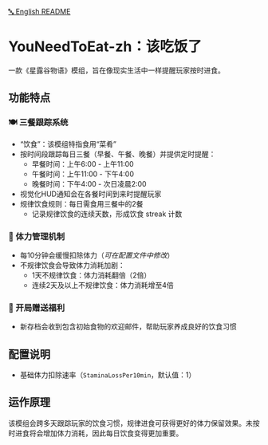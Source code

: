 <p align="left">
  <a href="README.md">🔤 English README</a>
</p>

# YouNeedToEat-zh：该吃饭了
一款《星露谷物语》模组，旨在像现实生活中一样提醒玩家按时进食。

## 功能特点

### 🍽️ 三餐跟踪系统
- “饮食”：该模组特指食用“菜肴”
- 按时间段跟踪每日三餐（早餐、午餐、晚餐）并提供定时提醒：
  - 早餐时间：上午6:00 - 上午11:00
  - 午餐时间：上午11:00 - 下午4:00
  - 晚餐时间：下午4:00 - 次日凌晨2:00
- 视觉化HUD通知会在各餐时间到来时提醒玩家
- 规律饮食规则：每日需食用三餐中的2餐
    - 记录规律饮食的连续天数，形成饮食 streak 计数

### 🏃 体力管理机制
- 每10分钟会缓慢扣除体力（*可在配置文件中修改*）
- 不规律饮食会导致体力消耗加剧：
  - 1天不规律饮食：体力消耗翻倍（2倍）
  - 连续2天及以上不规律饮食：体力消耗增至4倍

### 🎁 开局赠送福利
- 新存档会收到包含初始食物的欢迎邮件，帮助玩家养成良好的饮食习惯

## 配置说明
- 基础体力扣除速率（`StaminaLossPer10min`，默认值：1）

## 运作原理
该模组会跨多天跟踪玩家的饮食习惯，规律进食可获得更好的体力保留效果。未按时进食将会增加体力消耗，因此每日饮食变得更加重要。
